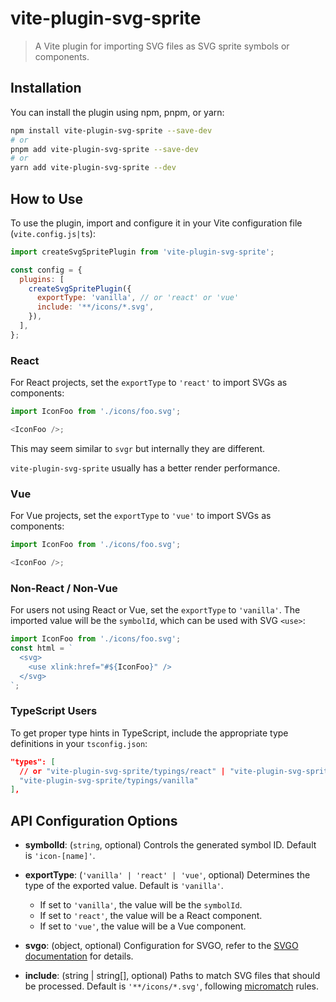 # vite-plugin-svg-sprite

> A Vite plugin for importing SVG files as SVG sprite symbols or components.

## Installation

You can install the plugin using npm, pnpm, or yarn:

```bash
npm install vite-plugin-svg-sprite --save-dev
# or
pnpm add vite-plugin-svg-sprite --save-dev
# or
yarn add vite-plugin-svg-sprite --dev
```

## How to Use

To use the plugin, import and configure it in your Vite configuration file (`vite.config.js|ts`):

```javascript
import createSvgSpritePlugin from 'vite-plugin-svg-sprite';

const config = {
  plugins: [
    createSvgSpritePlugin({
      exportType: 'vanilla', // or 'react' or 'vue'
      include: '**/icons/*.svg',
    }),
  ],
};
```

### React

For React projects, set the `exportType` to `'react'` to import SVGs as components:

```javascript
import IconFoo from './icons/foo.svg';

<IconFoo />;
```

This may seem similar to `svgr` but internally they are different.

`vite-plugin-svg-sprite` usually has a better render performance.

### Vue

For Vue projects, set the `exportType` to `'vue'` to import SVGs as components:

```javascript
import IconFoo from './icons/foo.svg';

<IconFoo />;
```

### Non-React / Non-Vue

For users not using React or Vue, set the `exportType` to `'vanilla'`. The imported value will be the `symbolId`, which can be used with SVG `<use>`:

```javascript
import IconFoo from './icons/foo.svg';
const html = `
  <svg>
    <use xlink:href="#${IconFoo}" />
  </svg>
`;
```

### TypeScript Users

To get proper type hints in TypeScript, include the appropriate type definitions in your `tsconfig.json`:

```json
"types": [
  // or "vite-plugin-svg-sprite/typings/react" | "vite-plugin-svg-sprite/typings/vue"
  "vite-plugin-svg-sprite/typings/vanilla"
],
```

## API Configuration Options

- **symbolId**: (`string`, optional) Controls the generated symbol ID. Default is `'icon-[name]'`.

- **exportType**: (`'vanilla' | 'react' | 'vue'`, optional) Determines the type of the exported value. Default is `'vanilla'`.

  - If set to `'vanilla'`, the value will be the `symbolId`.
  - If set to `'react'`, the value will be a React component.
  - If set to `'vue'`, the value will be a Vue component.

- **svgo**: (object, optional) Configuration for SVGO, refer to the [SVGO documentation](https://github.com/svg/svgo) for details.

- **include**: (string | string[], optional) Paths to match SVG files that should be processed. Default is `'**/icons/*.svg'`, following [micromatch](https://github.com/micromatch/micromatch) rules.
